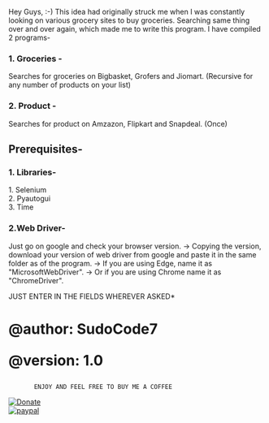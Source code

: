 Hey Guys, :-)
This idea had originally struck me when I was constantly looking on various grocery sites to buy groceries.
Searching same thing over and over again, which made me to write this program.
I have compiled 2 programs-

<h3>1. Groceries -</h3> Searches for groceries on Bigbasket, Grofers and Jiomart. (Recursive for any number of products on your list)


<h3>2. Product -</h3> Searches for product on Amzazon, Flipkart and Snapdeal. (Once)

<h2>Prerequisites-</h2>

<h3>1. Libraries-</h3>
  1. Selenium<br />
  2. Pyautogui <br />
  3. Time <br />

<h3>2.Web Driver-</h3> Just go on google and check your browser version.
-> Copying the version, download your version of web driver from google and paste it in the same folder as of the program.
-> If you are using Edge, name it as "MicrosoftWebDriver".
-> Or if you are using Chrome name it as "ChromeDriver".

JUST ENTER IN THE FIELDS WHEREVER ASKED*
<h1>@author: SudoCode7 
  
@version: 1.0</h1>

           ENJOY AND FEEL FREE TO BUY ME A COFFEE
        
[![Donate](https://img.shields.io/badge/Donate-PayPal-green.svg)](https://www.paypal.me/SudoCode7)        
[![paypal](https://www.paypalobjects.com/en_US/i/btn/btn_donateCC_LG.gif)](https://www.paypal.me/SudoCode7)
